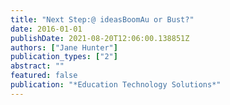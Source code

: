 ```yaml
---
title: "Next Step:@ ideasBoomAu or Bust?"
date: 2016-01-01
publishDate: 2021-08-20T12:06:00.138851Z
authors: ["Jane Hunter"]
publication_types: ["2"]
abstract: ""
featured: false
publication: "*Education Technology Solutions*"
---
```


